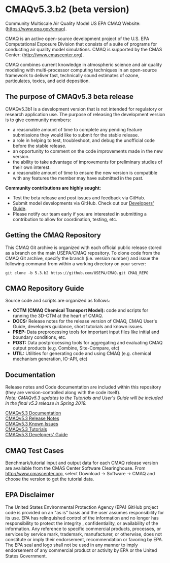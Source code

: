CMAQv5.3.b2 (beta version)
===========

Community Multiscale Air Quality Model US EPA CMAQ Website: (https://www.epa.gov/cmaq).

CMAQ is an active open-source development project of the U.S. EPA Computational Exposure Division
that consists of a suite of programs for conducting air quality model simulations.
CMAQ is supported by the CMAS Center: (http://www.cmascenter.org).

CMAQ combines current knowledge in atmospheric science and air quality modeling with multi-processor
computing techniques in an open-source framework to deliver fast, technically sound estimates of ozone,
particulates, toxics, and acid deposition.

## The purpose of CMAQv5.3 beta release

CMAQv5.3b1 is a development version that is not intended for regulatory or research application use. The purpose of releasing the development
version is to give community members:

* a reasonable amount of time to complete any pending feature submissions they would like to submit for the stable release.
* a role in helping to test, troubleshoot, and debug the unofficial code before the stable release.
* an opportunity to comment on the code improvements made in the new version.
* the ability to take advantage of improvements for preliminary studies of their own interest.
* a reasonable amount of time to ensure the new version is compatible with any features the member may have submitted in the past.

**Community contributions are highly sought:**
* Test the beta release and post issues and feedback via GitHub.
* Submit model developments via GitHub. Check out our [Developers' Guide](DOCS/Developers_Guide/CMAQ_Dev_Guide.md).  
* Please notify our team early if you are interested in submitting a contribution to allow for coordination, testing, etc.


## Getting the CMAQ Repository
This CMAQ Git archive is organized with each official public release stored as a branch on the main USEPA/CMAQ repository.
To clone code from the CMAQ Git archive, specify the branch (i.e. version number) and issue the following command from within
a working directory on your server:

```
git clone -b 5.3.b2 https://github.com/USEPA/CMAQ.git CMAQ_REPO
```

## CMAQ Repository Guide
Source code and scripts are organized as follows:
* **CCTM (CMAQ Chemical Transport Model):** code and scripts for running the 3D-CTM at the heart of CMAQ.
* **DOCS:** Release notes for the release version of CMAQ, CMAQ User's Guide, developers guidance, short tutorials and known issues.
* **PREP:** Data preprocessing tools for important input files like initial and boundary conditions, etc.
* **POST:** Data postprocessing tools for aggregating and evaluating CMAQ output products (e.g. Combine, Site-Compare, etc)
* **UTIL:** Utilities for generating code and using CMAQ (e.g. chemical mechanism generation, IO-API, etc)

## Documentation
Release notes and Code documentation are included within this repository (they are version-controlled along with the code itself).  
*Note: CMAQv5.3 updates to the Tutorials and User's Guide will be included in the final v5.3 release in Spring 2019.*

[CMAQv5.3 Documentation](DOCS/README.md)   
[CMAQv5.3 Release Notes](DOCS/Release_Notes/README.md)   
[CMAQv5.3 Known Issues](DOCS/Known_Issues/README.md)   
[CMAQv5.3 Tutorials](DOCS/Tutorials/README.md)   
[CMAQv5.3 Developers' Guide](DOCS/Developers_Guide/CMAQ_Dev_Guide.md)   

## CMAQ Test Cases
Benchmark/tutorial input and output data for each CMAQ release version are available from the CMAS Center Software Clearinghouse. From http://www.cmascenter.org, select Download -> Software -> CMAQ and choose the version to get the tutorial data.  

## EPA Disclaimer
The United States Environmental Protection Agency (EPA) GitHub project code is provided on an "as is" basis and the user assumes responsibility for its use. EPA has relinquished control of the information and no longer has responsibility to protect the integrity , confidentiality, or availability of the information. Any reference to specific commercial products, processes, or services by service mark, trademark, manufacturer, or otherwise, does not constitute or imply their endorsement, recommendation or favoring by EPA. The EPA seal and logo shall not be used in any manner to imply endorsement of any commercial product or activity by EPA or the United States Government.    [<img src="https://licensebuttons.net/p/mark/1.0/88x31.png" width="50" height="15">](https://creativecommons.org/publicdomain/zero/1.0/)

